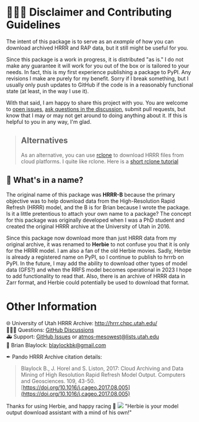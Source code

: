 # 👨🏻‍🏭 Disclaimer and Contributing Guidelines

The intent of this package is to serve as an _example_ of how you can download archived HRRR and RAP data, but it still might be useful for you. 

Since this package is a work in progress, it is distributed "as is." I do not make any guarantee it will work for you out of the box or is tailored to your needs. In fact, this is my first experience publishing a package to PyPI. Any revisions I make are purely for my benefit. Sorry if I break something, but I usually only push updates to GitHub if the code is in a reasonably functional state (at least, in the way I use it).

With that said, I am happy to share this project with you. You are welcome to [open issues](https://github.com/blaylockbk/HRRR_archive_download/issues), [ask questions in the discussion](https://github.com/blaylockbk/HRRR_archive_download/discussions), submit pull requests, but know that I may or may not get around to doing anything about it. If this is helpful to you in any way, I'm glad.

> ## Alternatives
> As an alternative, you can use [rclone](https://rclone.org/) to download HRRR files from cloud platforms. I quite like rclone. Here is a [short rclone tutorial](https://github.com/blaylockbk/pyBKB_v3/blob/master/rclone_howto.md)

## 🌹 What's in a name? 
The original name of this package was **HRRR-B** because the primary objective was to help download data from the High-Resolution Rapid Refresh (HRRR) model, and the B is for Brian because I wrote the package. Is it a little pretentious to attach your own name to a package? The concept for this package was originally developed when I was a PhD student and created the original HRRR archive at the University of Utah in 2016.

Since this package now download more than just HRRR data from my original archive, it was renamed to **Herbie** to not confuse you that it is only for the HRRR model. I am also a fan of the old Herbie movies. Sadly, Herbie is already a registered name on PyPI, so I continue to publish to hrrrb on PyPI. In the future, I may add the ability to download other types of model data (GFS?) and when the RRFS model becomes operational in 2023 I hope to add functionality to read that. Also, there is an archive of HRRR data in Zarr format, and Herbie could potentially be used to download that format.


# Other Information
🌐 University of Utah HRRR Archive: http://hrrr.chpc.utah.edu/  
🙋🏻‍♂️ Questions: [GitHub Discussions](https://github.com/blaylockbk/HRRR_archive_download/discussions)  
🚑 Support: [GitHub Issues](https://github.com/blaylockbk/HRRR_archive_download/issues) or atmos-mesowest@lists.utah.edu  
📧 Brian Blaylock: blaylockbk@gmail.com

✒ Pando HRRR Archive citation details:
> Blaylock B., J. Horel and S. Liston, 2017: Cloud Archiving and Data Mining of High Resolution Rapid Refresh Model Output. Computers and Geosciences. 109, 43-50. [https://doi.org/10.1016/j.cageo.2017.08.005](https://doi.org/10.1016/j.cageo.2017.08.005)

Thanks for using Herbie, and happy racing 🏁
![](https://raw.githubusercontent.com/blaylockbk/HRRR_archive_download/master/images/herbie.jpg)
"Herbie is your model output download assistant with a mind of his own!"